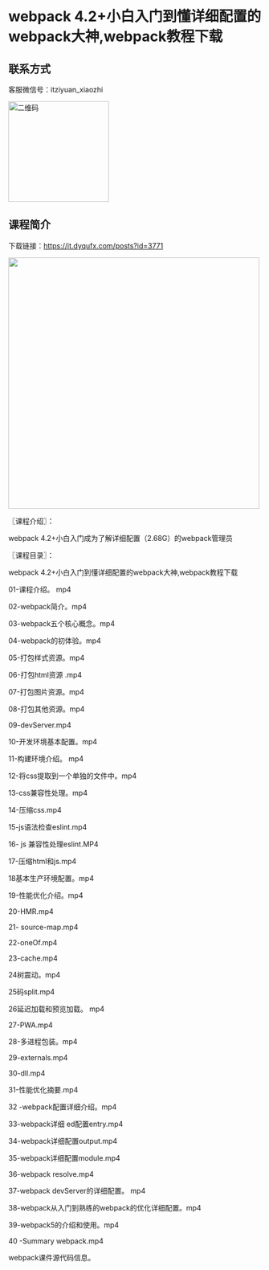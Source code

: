 # webpack 4.2+小白入门到懂详细配置的webpack大神,webpack教程下载

## 联系方式

客服微信号：itziyuan_xiaozhi

<img src="https://ziyuanyun.oss-cn-guangzhou.aliyuncs.com/common/20240614073449/666b82192834a.jpg" width="200" height="200" alt="二维码">

## 课程简介

下载链接：https://it.dyqufx.com/posts?id=3771

<img src="https://ziyuanyun.oss-cn-guangzhou.aliyuncs.com/yun/20240515185328/664494286f1ca.jpg" width="500" alt="">

  〖课程介绍〗：

 webpack 4.2+小白入门成为了解详细配置（2.68G）的webpack管理员

 〖课程目录〗：

 webpack 4.2+小白入门到懂详细配置的webpack大神,webpack教程下载



 01-课程介绍。 mp4

 02-webpack简介。mp4

 03-webpack五个核心概念。mp4

 04-webpack的初体验。mp4

 05-打包样式资源。mp4

 06-打包html资源 .mp4

 07-打包图片资源。mp4

 08-打包其他资源。mp4

 09-devServer.mp4

 10-开发环境基本配置。mp4

 11-构建环境介绍。 mp4

 12-将css提取到一个单独的文件中。mp4

 13-css兼容性处理。mp4

 14-压缩css.mp4

 15-js语法检查eslint.mp4

 16- js 兼容性处理eslint.MP4

 17-压缩html和js.mp4

 18基本生产环境配置。mp4

 19-性能优化介绍。mp4

 20-HMR.mp4

 21- source-map.mp4

 22-oneOf.mp4

 23-cache.mp4

 24树震动。mp4

 25码split.mp4

 26延迟加载和预览加载。 mp4

 27-PWA.mp4

 28-多进程包装。mp4

 29-externals.mp4

 30-dll.mp4

 31-性能优化摘要.mp4

 32 -webpack配置详细介绍。mp4

 33-webpack详细 ed配置entry.mp4

 34-webpack详细配置output.mp4

 35-webpack详细配置module.mp4

 36-webpack resolve.mp4

 37-webpack devServer的详细配置。 mp4

 38-webpack从入门到熟练的webpack的优化详细配置。mp4

 39-webpack5的介绍和使用。mp4

 40 -Summary webpack.mp4

 webpack课件源代码信息。

  